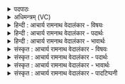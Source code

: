 <details><summary>पदपाठः</summary>

इ꣡न्द्र꣢꣯। आ। या꣣हि। चित्रभानो। चित्र। भानो। सुताः꣢। इ꣣मे꣢। त्वा꣣य꣡वः꣢। अ꣡ण्वी꣢꣯भिः। त꣡ना꣢꣯। पू꣣ता꣡सः꣢। ११४६।
</details>

<details><summary>अधिमन्त्रम् (VC)</summary>

- इन्द्रः
- मधुच्छन्दा वैश्वामित्रः
- गायत्री
- षड्जः
</details>

<details><summary>हिन्दी : आचार्य रामनाथ वेदालंकार - विषयः</summary>

अगले मन्त्र में इन्द्र नाम से परमेश्वर का आह्वान किया गया है।
</details>

<details><summary>हिन्दी : आचार्य रामनाथ वेदालंकार - पदार्थः</summary>

पदार्थान्वयभाषाः -  हे(इन्द्र)ऐश्वर्यशाली परमात्मन्!हे(चित्रभानो)अद्भुत दीप्तिवाले!आप(आयाहि)आओ, (इमे)ये(सुताः)हमारे पुत्र(त्वायवः)आपकी कामना कर रहे हैंऔर(अण्वीभिः)सूक्ष्म धार्मिक वृत्तियों के कारण, (तना)धन से(पूतासः)पवित्र हैं ॥१॥
</details>

<details><summary>हिन्दी : आचार्य रामनाथ वेदालंकार - भावार्थः</summary>

भावार्थभाषाः -  हमें और हमारी सन्तानों को परमेश्वर का उपासक और पवित्र लक्ष्मीवाला होना चाहिए। पाप से कमाया गया धन धन नहीं,किन्तु साक्षात् पाप ही होता है ॥१॥
</details>

<details><summary>संस्कृत : आचार्य रामनाथ वेदालंकार - विषयः</summary>

अथेन्द्रनाम्ना परमेश्वर आहूयते।
</details>

<details><summary>संस्कृत : आचार्य रामनाथ वेदालंकार - पदार्थः</summary>

पदार्थान्वयभाषाः -  हे(इन्द्र)ऐश्वर्यशालिन् परमात्मन्!हे(चित्रभानो)अद्भुतदीप्ते!त्वम्(आयाहि)आगच्छ, (इमे)एते(सुताः)अस्मत्पुत्राः(त्वायवः)त्वां कामयमानाः सन्ति,किञ्च(अण्वीभिः)सूक्ष्माभिः धार्मिकवृत्तिभिः(तना)धनेन[तना इति धननामसु पठितम्। निरु० २।१०।] (पूतासः)पूताः पवित्राः सन्ति।[उक्तं चान्यत्र—‘रम॑न्तां॒ पुण्या ल॒क्ष्मीर्याः पा॒पीस्ता अ॑नीनशम्।’अथ० ७।११५।४ इति]॥१॥२
</details>

<details><summary>संस्कृत : आचार्य रामनाथ वेदालंकार - भावार्थः</summary>

भावार्थभाषाः -  अस्माभिरस्मत्सन्तानैश्च परमेश्वरोपासकैः पवित्रलक्ष्मीकैश्च भाव्यम्। पापेनार्जितं धनं धनं न किन्तु साक्षात् पापमेव भवति ॥१॥
</details>

<details><summary>संस्कृत : आचार्य रामनाथ वेदालंकार - पादटिप्पनी</summary>

टिप्पणी:   १. ऋ० १।३।४, य० २०।८७, अथ० २०।८४।१। २. दयानन्दर्षिणा मन्त्रोऽयम् ऋग्भाष्ये परमेश्वरसूर्ययोर्विषये यजुर्भाष्ये च सभेशविषये व्याख्यातः।
</details>